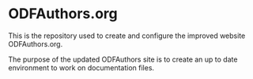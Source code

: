 # ODFAuthors.org

This is the repository used to create and configure the improved website ODFAuthors.org.

The purpose of the updated ODFAuthors site is to create an up to date environment to work on documentation files.
